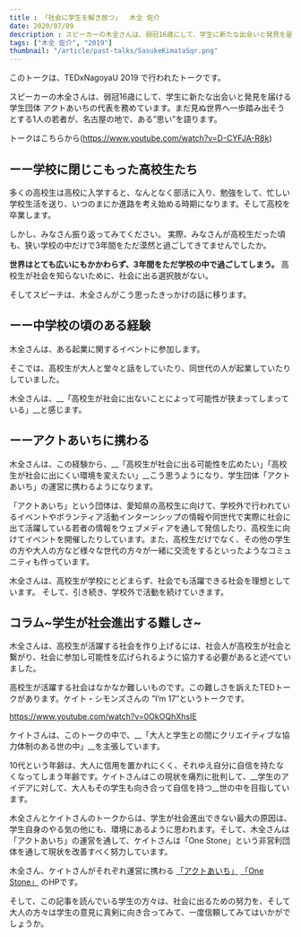 ```yaml
---
title : 「社会に学生を解き放つ」  木全 佐介
date: 2020/07/09
description : スピーカーの木全さんは、弱冠16歳にして、学生に新たな出会いと発見を届ける学生団体 アクトあいちの代表を務めています。まだ見ぬ世界へ一歩踏み出そうとする1人の若者が、名古屋の地で、ある”思い”を語ります。
tags: ["木全 佐介", "2019"]
thumbnail: "/article/past-talks/SasukeKimataSqr.png"
---
```


このトークは、TEDxNagoyaU 2019 で行われたトークです。

スピーカーの木全さんは、弱冠16歳にして、学生に新たな出会いと発見を届ける学生団体 アクトあいちの代表を務めています。まだ見ぬ世界へ一歩踏み出そうとする1人の若者が、名古屋の地で、ある”思い”を語ります。

トークはこちらから(https://www.youtube.com/watch?v=D-CYFJA-R8k)

## ーー学校に閉じこもった高校生たち

多くの高校生は高校に入学すると、なんとなく部活に入り、勉強をして、忙しい学校生活を送り、いつのまにか進路を考え始める時期になります。そして高校を卒業します。

しかし、みなさん振り返ってみてください。
実際、みなさんが高校生だった頃も、狭い学校の中だけで3年間をただ漠然と過ごしてきてませんでしたか。

__世界はとても広いにもかかわらず、3年間をただ学校の中で過ごしてしまう。__
高校生が社会を知らないために、社会に出る選択肢がない。

そしてスピーチは、木全さんがこう思ったきっかけの話に移ります。


## ーー中学校の頃のある経験

木全さんは、ある起業に関するイベントに参加します。

そこでは、高校生が大人と堂々と話をしていたり、同世代の人が起業していたりしていました。

木全さんは、__「高校生が社会に出ないことによって可能性が狭まってしまっている」__と感じます。


## ーーアクトあいちに携わる

木全さんは、この経験から、__「高校生が社会に出る可能性を広めたい」「高校生が社会に出にくい環境を変えたい」__こう思うようになり、学生団体「アクトあいち」の運営に携わるようになります。


「アクトあいち」という団体は、愛知県の高校生に向けて、学校外で行われているイベントやボランティア活動インターンシップの情報や同世代で実際に社会に出て活躍している若者の情報をウェブメディアを通して発信したり、高校生に向けてイベントを開催したりしています。また、高校生だけでなく、その他の学生の方や大人の方など様々な世代の方々が一緒に交流をするといったようなコミュニティも作っています。

木全さんは、高校生が学校にとどまらず、社会でも活躍できる社会を理想としています。
そして、引き続き、学校外で活動を続けていきます。


## コラム~学生が社会進出する難しさ~


木全さんは、高校生が活躍する社会を作り上げるには、社会人が高校生が社会と繋がり、社会に参加し可能性を広げられるように協力する必要があると述べていました。

高校生が活躍する社会はなかなか難しいものです。この難しさを訴えたTEDトークがあります。ケイト・シモンズさんの ”I’m 17”というトークです。

https://www.youtube.com/watch?v=0OkOQhXhsIE

ケイトさんは、このトークの中で、__「大人と学生との間にクリエイティブな協力体制のある世の中」__を主張しています。

10代という年齢は、大人に信用を置かれにくく、それゆえ自分に自信を持たなくなってしまう年齢です。ケイトさんはこの現状を痛烈に批判して、__学生のアイデアに対して、大人もその学生も向き合って自信を持つ__世の中を目指しています。

木全さんとケイトさんのトークからは、学生が社会進出できない最大の原因は、学生自身のやる気の他にも、環境にあるように思われます。そして、木全さんは「アクトあいち」の運営を通して、ケイトさんは「One Stone」という非営利団体を通して現状を改善すべく努力しています。

木全さん、ケイトさんがそれぞれ運営に携わる
<a href="http://actaichi.under.jp">「アクトあいち」</a>
<a href="https://onestone.org">「One Stone」</a>
のHPです。


そして、この記事を読んでいる学生の方々は、社会に出るための努力を、そして大人の方々は学生の意見に真剣に向き合ってみて、一度信頼してみてはいかがでしょうか。
